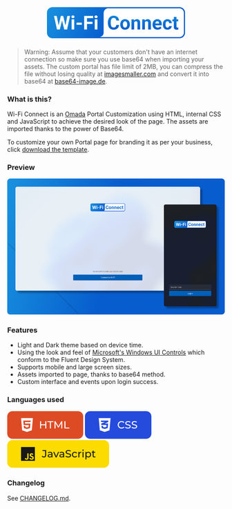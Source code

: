 <h2 align="center">
  <img src="https://raw.githubusercontent.com/MinecraftJohn/wifi-connect/c7b20d4265e91d601fb6f1e531d9c90a1ff9ae15/assets/svg/wifi-connect-logo.svg" height="72" alt="Wi-Fi Connect - An Customized Omada Portal"/>
</h2>

> Warning: Assume that your customers don't have an internet connection so make sure you use base64 when importing your assets. The custom portal has file limit of 2MB, you can compress the file without losing quality at [imagesmaller.com](https://www.imagesmaller.com/) and convert it into base64 at [base64-image.de](https://www.base64-image.de/).

### What is this?

Wi-Fi Connect is an [Omada](https://omada.tplinkcloud.com/) Portal Customization using HTML, internal CSS and JavaScript to achieve the desired look of the page. The assets are imported thanks to the power of Base64.

To customize your own Portal page for branding it as per your business, click [download the template](https://github.com/MinecraftJohn/wifi-connect/blob/main/omada-portal-template.html).

### Preview

![Wi-Fi Connect UI Preview](https://github.com/MinecraftJohn/MinecraftJohn/blob/main/assets/other-repository/wifi-connect/wifi-connect-ui-preview.png?raw=true)

### Features

- Light and Dark theme based on device time.
- Using the look and feel of [Microsoft's Windows UI Controls](https://www.figma.com/community/file/1159947337437047524) which conform to the Fluent Design System.
- Supports mobile and large screen sizes.
- Assets imported to page, thanks to base64 method.
- Custom interface and events upon login success.

### Languages used

![HTML](https://raw.githubusercontent.com/MinecraftJohn/MinecraftJohn/0b7814e44ddd80c4105d8d3c98edba4f90d62f34/assets/svg/html.svg)
![CSS](https://raw.githubusercontent.com/MinecraftJohn/MinecraftJohn/0b7814e44ddd80c4105d8d3c98edba4f90d62f34/assets/svg/css.svg)
![JavaScript](https://raw.githubusercontent.com/MinecraftJohn/MinecraftJohn/7b446cb89db20f0427ca35571531cb42b038b3aa/assets/svg/javascript.svg)

### Changelog

See [CHANGELOG.md](https://github.com/MinecraftJohn/wifi-connect/blob/main/CHANGELOG.md).
